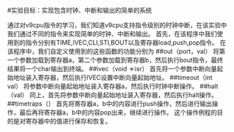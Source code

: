 #实验目标：实现包含时钟、中断和输出的简单的系统

通过对v9cpu指令的学习，我们知道v9cpu支持指令级别的时钟中断，在该实验中我们通过不同的指令来实现简单的时钟、中断和输出。
首先，在该程序中我们使用到的指令分别有TIME,IVEC,CLI,STI,BOUT以及寄存器load,push,pop指令。 
在该程序中，我们自定义使用到的这些函数的功能分别为 
##out（port，val） 
将第一个参数加载到寄存器a，第二个参数加载到寄存器b，然后执行bout指令，最终结果将一个char输出到终端。 
##ivec（void ＊isr）
首先将一个参数中断向量起始地址装入寄存器，然后执行IVEC设置中断向量起始地址。 
##timeout（int val） 
将参数中断向量起始地址装入寄存器a，然后执行时钟中断操作。 
##halt（val） 
同上，首先将参数中断向量起始地址装入寄存器，然后执行halt操作。 
##timetraps（） 
首先将寄存器a，b中的内容进行push操作，然后进行输出操作，最后再将寄存器a，b中的内容pop出来，继续进行操作。 
这个操作例程的目的是对寄存器中的值进行保存和恢复。
